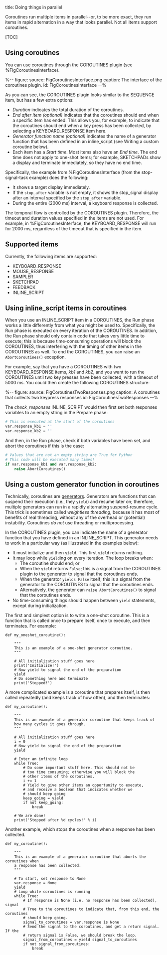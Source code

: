title: Doing things in parallel


Coroutines run multiple items in parallel--or, to be more exact, they run items in rapid alternation in a way that looks parallel. Not all items support coroutines.


[TOC]


## Using coroutines

You can use coroutines through the COROUTINES plugin (see %FigCoroutinesInterface).


%--
figure:
 source: FigCoroutinesInterface.png
 caption: The interface of the coroutines plugin.
 id: FigCoroutinesInterface
--%


As you can see, the COROUTINES plugin looks similar to the SEQUENCE item, but has a few extra options:

- *Duration* indicates the total duration of the coroutines.
- *End after item (optional)* indicates that the coroutines should end when a specific item has ended. This allows you, for example, to indicate that the coroutines should end when a key press has been collected, by selecting a KEYBOARD_RESPONSE item here.
- *Generator function name (optional)* indicates the name of a generator function that has been defined in an inline_script (see Writing a custom coroutine below).
- Each item has a *Start time*. Most items also have an *End time*. The end time does not apply to one-shot items; for example, SKETCHPADs show a display and terminate immediately, so they have no end time.

Specifically, the example from %FigCoroutinesInterface (from the stop-signal-task example) does the following:

- It shows a target display immediately.
- If the `stop_after` variable is not empty, it shows the stop_signal display after an interval specified by the `stop_after` variable.
- During the entire (2000 ms) interval, a keyboard response is collected.

The temporal flow is controlled by the COROUTINES plugin. Therefore, the timeout and duration values specified in the items are not used. For example, in %FigCoroutinesInterface, the KEYBOARD_RESPONSE will run for 2000 ms, regardless of the timeout that is specified in the item.


## Supported items

Currently, the following items are supported:

- KEYBOARD_RESPONSE
- MOUSE_RESPONSE
- SAMPLER
- SKETCHPAD
- FEEDBACK
- INLINE_SCRIPT


## Using inline_script items in coroutines

When you use an INLINE_SCRIPT item in a COROUTINES, the Run phase works a little differently from what you might be used to. Specifically, the Run phase is executed on every iteration of the COROUTINES. In addition, the Run phase should only contain code that takes very little time to execute; this is because time-consuming operations will block the COROUTINES, thus interfering with the timing of other items in the COROUTINES as well. To end the COROUTINES, you can raise an `AbortCoroutines()` exception.

For example, say that you have a COROUTINES with two KEYBOARD_RESPONSE items, *kb1* and *kb2*, and you want to run the COROUTINES until two key presses have been collected, with a timeout of 5000 ms. You could then create the following COROUTINES structure:


%--
figure:
 source: FigCoroutinesTwoResponses.png
 caption: A coroutines that collects two keypress responses
 id: FigCoroutinesTwoResponses
--%

The *check_responses* INLINE_SCRIPT would then first set both responses variables to an empty string in the Prepare phase:

```python
# This is executed at the start of the coroutines
var.response_kb1 = ''
var.response_kb2 = ''
```

And then, in the Run phase, check if both variables have been set, and abort the coroutines if this is the case:

```python
# Values that are not an empty string are True for Python
# This code will be executed many times!
if var.response_kb1 and var.response_kb2:
    raise AbortCoroutines()
```


## Using a custom generator function in coroutines

Technically, coroutines are [generators](https://en.wikipedia.org/wiki/Generator_(computer_programming)). Generators are functions that can suspend their execution (i.e., they `yield`) and resume later on; therefore, multiple generators can run in a rapidly alternating suspend-resume cycle. This trick is sometimes called *weightless threading*, because it has most of benefits of real threading, without any of the overhead or (potential) instability. Coroutines *do not* use threading or multiprocessing.

In the COROUTINES plugin, you can indicate the name of a generator function that you have defined in an INLINE_SCRIPT. This generator needs to work in a particular way (as illustrated in the examples below):

- It must initialize and then `yield`. This first `yield` returns nothing.
- It may loop while `yield`ing on every iteration. The loop breaks when:
    - The coroutine should end; or
    - When the `yield` returns `False`; this is a signal from the COROUTINES plugin to the generator to signal that the coroutines ends.
    - When the generator `yields False` itself; this is a signal from the generator to the COROUTINES to signal that the coroutines ends.
    - Alternatively, the generator can `raise AbortCoroutines()` to signal that the coroutines ends.
- No time-consuming things should happen between `yield` statements, except during initialization.

The first and simplest option is to write a one-shot coroutine. This is a function that is called once to prepare itself, once to execute, and then terminates. For example:

~~~ .python
def my_oneshot_coroutine():

	"""
	This is an example of a one-shot generator coroutine.
	"""

	# All initialization stuff goes here
	print('Initialize!')
	# Now yield to signal the end of the preparation
	yield
	# Do something here and terminate
	print('Stopped!')
~~~

A more complicated example is a coroutine that prepares itself, is then called repeatedly (and keeps track of how often), and then terminates:

~~~ .python
def my_coroutine():

	"""
	This is an example of a generator coroutine that keeps track of
	how many cycles it goes through.
	"""

	# All initialization stuff goes here
	i = 0
	# Now yield to signal the end of the preparation
	yield

	# Enter an infinite loop
	while True:
		# Do some important stuff here. This should not be
		# too time consuming; otherwise you will block the
		# other items of the coroutines.
		i += 1
		# Yield to give other items an opportunity to execute,
		# and receive a boolean that indicates whether we
		# should keep going
		keep_going = yield
		if not keep_going:
			break

	# We are done!
	print('Stopped after %d cycles!' % i)
~~~

Another example, which stops the coroutines when a response has been collected.

~~~ .python
def my_coroutine():

	"""
	This is an example of a generator coroutine that aborts the coroutines when
	a response has been collected.
	"""

	# To start, set response to None
	var.response = None
	yield
	# Loop while coroutines is running
	while True:
		# If response is None (i.e. no response has been collected), signal
		# True to the coroutines to indicate that, from this end, the coroutines
		# should keep going.
		signal_to_coroutines = var.response is None
		# Send the signal to the coroutines, and get a return signal. If the
		# return signal is False, we should break the loop.
		signal_from_coroutines = yield signal_to_coroutines
		if not signal_from_coroutines:
			break
~~~

